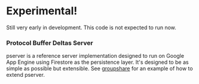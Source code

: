 # Experimental!

Still very early in development. This code is not expected to run now.

### Protocol Buffer Deltas Server

pserver is a reference server implementation designed to run on Google App Engine using Firestore
as the persistence layer. It's designed to be as simple as possible but extensible. See 
[groupshare](https://github.com/dave/groupshare) for an example of how to extend pserver.